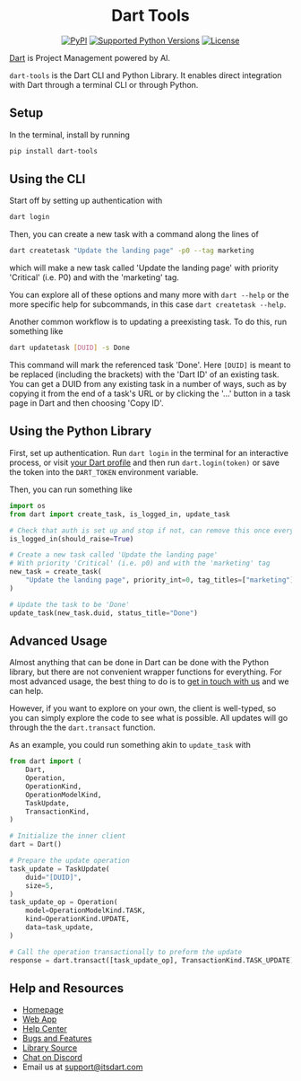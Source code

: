 <div align="center">
  <h1>Dart Tools</h1>
  <p>
    <a href="https://pypi.org/project/dart-tools"><img src="https://img.shields.io/pypi/v/dart-tools.svg" alt="PyPI"></a>
    <a href="tox.ini"><img src="https://img.shields.io/pypi/pyversions/dart-tools" alt="Supported Python Versions"></a>
    <a href="LICENSE"><img src="https://img.shields.io/github/license/its-dart/dart-tools" alt="License"></a>
  </p>
</div>

[Dart](https://itsdart.com?nr=1) is Project Management powered by AI.

`dart-tools` is the Dart CLI and Python Library. It enables direct integration with Dart through a terminal CLI or through Python.


## Setup

In the terminal, install by running
```bash
pip install dart-tools
```


## Using the CLI

Start off by setting up authentication with
```bash
dart login
```

Then, you can create a new task with a command along the lines of
```bash
dart createtask "Update the landing page" -p0 --tag marketing
```
which will make a new task called 'Update the landing page' with priority 'Critical' (i.e. P0) and with the 'marketing' tag.

You can explore all of these options and many more with `dart --help` or the more specific help for subcommands, in this case `dart createtask --help`.

Another common workflow is to updating a preexisting task. To do this, run something like
```bash
dart updatetask [DUID] -s Done
```
This command will mark the referenced task 'Done'. Here `[DUID]` is meant to be replaced (including the brackets) with the 'Dart ID' of an existing task. You can get a DUID from any existing task in a number of ways, such as by copying it from the end of a task's URL or by clicking the '...' button in a task page in Dart and then choosing 'Copy ID'.


## Using the Python Library

First, set up authentication. Run `dart login` in the terminal for an interactive process, or visit [your Dart profile](https://app.itsdart.com/?settings=profile) and then run `dart.login(token)` or save the token into the `DART_TOKEN` environment variable.

Then, you can run something like
```python
import os
from dart import create_task, is_logged_in, update_task

# Check that auth is set up and stop if not, can remove this once everything is set up
is_logged_in(should_raise=True)

# Create a new task called 'Update the landing page'
# With priority 'Critical' (i.e. p0) and with the 'marketing' tag
new_task = create_task(
    "Update the landing page", priority_int=0, tag_titles=["marketing"]
)

# Update the task to be 'Done'
update_task(new_task.duid, status_title="Done")
```


## Advanced Usage

Almost anything that can be done in Dart can be done with the Python library, but there are not convenient wrapper functions for everything.
For most advanced usage, the best thing to do is to [get in touch with us](mailto:support@itsdart.com) and we can help.

However, if you want to explore on your own, the client is well-typed, so you can simply explore the code to see what is possible.
All updates will go through the the `dart.transact` function.

As an example, you could run something akin to `update_task` with
```python
from dart import (
    Dart,
    Operation,
    OperationKind,
    OperationModelKind,
    TaskUpdate,
    TransactionKind,
)

# Initialize the inner client
dart = Dart()

# Prepare the update operation
task_update = TaskUpdate(
    duid="[DUID]",
    size=5,
)
task_update_op = Operation(
    model=OperationModelKind.TASK,
    kind=OperationKind.UPDATE,
    data=task_update,
)

# Call the operation transactionally to preform the update
response = dart.transact([task_update_op], TransactionKind.TASK_UPDATE)
```


## Help and Resources

- [Homepage](https://www.itsdart.com/?nr=1)
- [Web App](https://app.itsdart.com/)
- [Help Center](https://its-dart.notion.site/Dart-Help-Center-8206a2aa2956496f8988b7b32cdcd205)
- [Bugs and Features](https://github.com/its-dart/dart-tools/issues)
- [Library Source](https://github.com/its-dart/dart-tools/)
- [Chat on Discord](https://discord.gg/RExv8jEkSh)
- Email us at [support@itsdart.com](mailto:support@itsdart.com)
